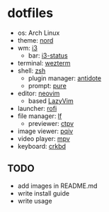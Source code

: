 # dotfiles

- os: Arch Linux
- theme: [nord](https://github.com/nordtheme/nord)
- wm: [i3](https://github.com/i3/i3)
  - bar: [i3-status](https://github.com/i3/i3status)
- terminal: [wezterm](https://github.com/wez/wezterm)
- shell: [zsh](https://github.com/zsh-users/zsh)
  - plugin manager: [antidote](https://github.com/mattmc3/antidote)
  - prompt: [pure](https://github.com/sindresorhus/pure)
- editor: [neovim](https://github.com/neovim/neovim)
  - based [LazyVim](https://github.com/LazyVim/LazyVim)
- launcher: [rofi](https://github.com/davatorium/rofi)
- file manager: [lf](https://github.com/gokcehan/lf)
  - previewer: [ctpv](https://github.com/NikitaIvanovV/ctpv)
- image viewer: [pqiv](https://github.com/phillipberndt/pqiv)
- video player: [mpv](https://github.com/mpv-player/mpv)
- keyboard: [crkbd](https://github.com/foostan/crkbd)

## TODO

- add images in README.md
- write install guide
- write usage
